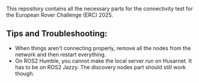 This repository contains all the necessary parts for the connectivity test for the European Rover Challenge (ERC) 2025.

## Tips and Troubleshooting:

- When things aren't connecting properly, remove all the nodes from the network and then restart everything.
- On ROS2 Humble, you cannot make the local server run on Husarnet. It has to be on ROS2 Jazzy. The discovery nodes part should still work though.
